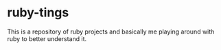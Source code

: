 # ruby-tings

This is a repository of ruby projects and basically me playing around with ruby to better understand it.
